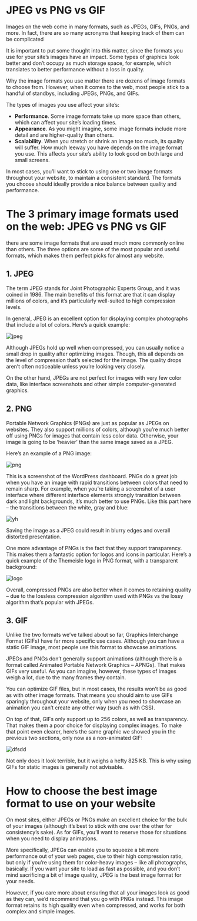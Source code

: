 # JPEG vs PNG vs GIF
Images on the web come in many formats, such as JPEGs, GIFs, PNGs, and more. In fact, there are so many acronyms that keeping track of them can be complicated

It is important to put some thought into this matter, since the formats you use for your site’s images have an impact. Some types of graphics look better and don’t occupy as much storage space, for example, which translates to better performance without a loss in quality.

Why the image formats you use matter
 there are dozens of image formats to choose from. However, when it comes to the web, most people stick to a handful of standbys, including JPEGs, PNGs, and GIFs.


The types of images you use affect your site’s:

- **Performance**. Some image formats take up more space than others, which can affect your site’s loading times.
- **Appearance**. As you might imagine, some image formats include more detail and are higher-quality than others.
- **Scalability**. When you stretch or shrink an image too much, its quality will suffer. How much leeway you have depends on the image format you use. This affects your site’s ability to look good on both large and small screens.

In most cases, you’ll want to stick to using one or two image formats throughout your website, to maintain a consistent standard. The formats you choose should ideally provide a nice balance between quality and performance.

# The 3 primary image formats used on the web: JPEG vs PNG vs GIF
 there are some image formats that are used much more commonly online than others. The three options are some of the most popular and useful formats, which makes them perfect picks for almost any website.

## 1. JPEG
The term JPEG stands for Joint Photographic Experts Group, and it was coined in 1986. The main benefits of this format are that it can display millions of colors, and it’s particularly well-suited to high compression levels.

In general, JPEG is an excellent option for displaying complex photographs that include a lot of colors. Here’s a quick example:

![jpeg](https://mllj2j8xvfl0.i.optimole.com/Lsv2lkg.axYo~36f5d/w:714/h:476/q:98/dpr:1.3/https://s15165.pcdn.co/wp-content/uploads/2018/07/uncompressed-jpeg.jpg)

Although JPEGs hold up well when compressed, you can usually notice a small drop in quality after optimizing images. Though, this all depends on the level of compression that’s selected for the image. The quality drops aren’t often noticeable unless you’re looking very closely.

On the other hand, JPEGs are not perfect for images with very few color data, like interface screenshots and other simple computer-generated graphics. 

## 2. PNG
Portable Network Graphics (PNGs) are just as popular as JPEGs on websites. They also support millions of colors, although you’re much better off using PNGs for images that contain less color data. Otherwise, your image is going to be ‘heavier’ than the same image saved as a JPEG.

Here’s an example of a PNG image:

![png](https://mllj2j8xvfl0.i.optimole.com/Lsv2lkg.axYo~36f5d/w:714/h:278/q:98/dpr:1.3/https://s15165.pcdn.co/wp-content/uploads/2018/10/WP-dash.png)

This is a screenshot of the WordPress dashboard. PNGs do a great job when you have an image with rapid transitions between colors that need to remain sharp. For example, when you’re taking a screenshot of a user interface where different interface elements strongly transition between dark and light backgrounds, it’s much better to use PNGs. Like this part here – the transitions between the white, gray and blue:

![yh](https://mllj2j8xvfl0.i.optimole.com/Lsv2lkg.axYo~36f5d/w:591/h:222/q:98/dpr:1.3/https://s15165.pcdn.co/wp-content/uploads/2018/10/WP-dash-2.png)

Saving the image as a JPEG could result in blurry edges and overall distorted presentation.

One more advantage of PNGs is the fact that they support transparency. This makes them a fantastic option for logos and icons in particular. Here’s a quick example of the Themeisle logo in PNG format, with a transparent background:

![logo](https://mllj2j8xvfl0.i.optimole.com/Lsv2lkg.axYo~36f5d/w:300/h:234/q:98/dpr:1.3/https://s15165.pcdn.co/wp-content/uploads/2018/07/themeisle-png.png)

Overall, compressed PNGs are also better when it comes to retaining quality – due to the lossless compression algorithm used with PNGs vs the lossy algorithm that’s popular with JPEGs.

## 3. GIF
Unlike the two formats we’ve talked about so far, Graphics Interchange Format (GIFs) have far more specific use cases. Although you can have a static GIF image, most people use this format to showcase animations.

JPEGs and PNGs don’t generally support animations (although there is a format called Animated Portable Network Graphics – APNGs). That makes GIFs very useful. As you can imagine, however, these types of images weigh a lot, due to the many frames they contain.

You can optimize GIF files, but in most cases, the results won’t be as good as with other image formats. That means you should aim to use GIFs sparingly throughout your website, only when you need to showcase an animation you can’t create any other way (such as with CSS).

On top of that, GIFs only support up to 256 colors, as well as transparency. That makes them a poor choice for displaying complex images. To make that point even clearer, here’s the same graphic we showed you in the previous two sections, only now as a non-animated GIF:

![dfsdd](https://mllj2j8xvfl0.i.optimole.com/Lsv2lkg.axYo~36f5d/w:1920/h:1280/q:98/https://s15165.pcdn.co/wp-content/uploads/2018/07/uncompressed-gif.gif)

Not only does it look terrible, but it weighs a hefty 825 KB. This is why using GIFs for static images is generally not advisable.

# How to choose the best image format to use on your website
On most sites, either JPEGs or PNGs make an excellent choice for the bulk of your images (although it’s best to stick with one over the other for consistency’s sake). As for GIFs, you’ll want to reserve those for situations when you need to display animations.

More specifically, JPEGs can enable you to squeeze a bit more performance out of your web pages, due to their high compression ratio, but only if you’re using them for color-heavy images – like all photographs, basically. If you want your site to load as fast as possible, and you don’t mind sacrificing a bit of image quality, JPEG is the best image format for your needs.


However, if you care more about ensuring that all your images look as good as they can, we’d recommend that you go with PNGs instead. This image format retains its high quality even when compressed, and works for both complex and simple images.



     
